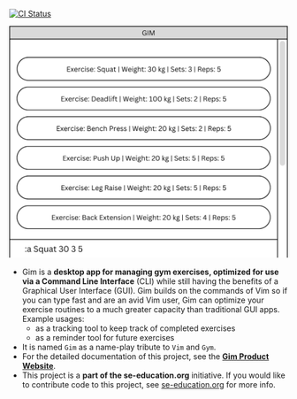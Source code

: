 [![CI Status](https://github.com/AY2223S1-CS2103-W14-2/tp/workflows/Java%20CI/badge.svg)](https://github.com/AY2223S1-CS2103T-T15-4/tp/actions)

![Ui](docs/images/Ui.png)

* Gim is a **desktop app for managing gym exercises, optimized for use via a Command Line Interface** (CLI) while still having the benefits of a Graphical User Interface (GUI). Gim builds on the commands of Vim so if you can type fast and are an avid Vim user, Gim can optimize your exercise routines to a much greater capacity than traditional GUI apps.
  Example usages:
  * as a tracking tool to keep track of completed exercises
  * as a reminder tool for future exercises
* It is named `Gim` as a name-play tribute to `Vim` and `Gym`.
* For the detailed documentation of this project, see the **[Gim Product Website](https://ay2223s1-cs2103t-t15-4.github.io/tp/)**.
* This project is a **part of the se-education.org** initiative. If you would like to contribute code to this project, see [se-education.org](https://se-education.org#https://se-education.org/#contributing) for more info.
